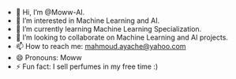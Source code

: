 - 👋 Hi, I’m @Moww-AI.
- 👀 I’m interested in Machine Learning and AI.
- 🌱 I’m currently learning Machine Learning Specialization.
- 💞️ I’m looking to collaborate on Machine Learning and AI projects.
- 📫 How to reach me: mahmoud.ayache@yahoo.com
- 😄 Pronouns: Moww
- ⚡ Fun fact: I sell perfumes in my free time :) 

<!---
Moww-AI/Moww-AI is a ✨ special ✨ repository because its `README.md` (this file) appears on your GitHub profile.
You can click the Preview link to take a look at your changes.
--->
